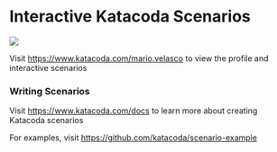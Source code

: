 # Interactive Katacoda Scenarios

[![](http://shields.katacoda.com/katacoda/mario.velasco/count.svg)](https://www.katacoda.com/mario.velasco "Get your profile on Katacoda.com")

Visit https://www.katacoda.com/mario.velasco to view the profile and interactive scenarios

### Writing Scenarios
Visit https://www.katacoda.com/docs to learn more about creating Katacoda scenarios

For examples, visit https://github.com/katacoda/scenario-example

